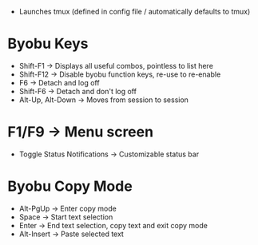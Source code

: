 - Launches tmux (defined in config file / automatically defaults to tmux)

# Byobu Keys
- Shift-F1 -> Displays all useful combos, pointless to list here
- Shift-F12 -> Disable byobu function keys, re-use to re-enable
- F6 -> Detach and log off
- Shift-F6 -> Detach and don't log off
- Alt-Up, Alt-Down -> Moves from session to session

# F1/F9 -> Menu screen
- Toggle Status Notifications -> Customizable status bar

# Byobu Copy Mode
- Alt-PgUp -> Enter copy mode
- Space -> Start text selection
- Enter -> End text selection, copy text and exit copy mode
- Alt-Insert -> Paste selected text